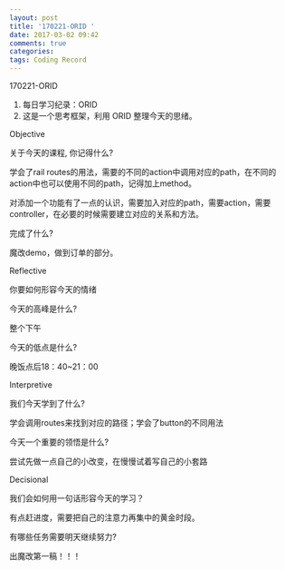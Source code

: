 ```yaml
---
layout: post
title: '170221-ORID '
date: 2017-03-02 09:42
comments: true
categories:  
tags: Coding Record
---
```

170221-ORID

1. 每日学习纪录：ORID
2. 这是一个思考框架，利用 ORID 整理今天的思绪。

Objective

关于今天的课程, 你记得什么?

学会了rail routes的用法，需要的不同的action中调用对应的path，在不同的action中也可以使用不同的path，记得加上method。

对添加一个功能有了一点的认识，需要加入对应的path，需要action，需要controller，在必要的时候需要建立对应的关系和方法。

完成了什么?

魔改demo，做到订单的部分。

Reflective

你要如何形容今天的情绪

今天的高峰是什么?

整个下午

今天的低点是什么?

晚饭点后18：40~21：00

Interpretive

我们今天学到了什么?

学会调用routes来找到对应的路径；学会了button的不同用法

今天一个重要的领悟是什么?

尝试先做一点自己的小改变，在慢慢试着写自己的小套路

Decisional

我们会如何用一句话形容今天的学习？

有点赶进度，需要把自己的注意力再集中的黄金时段。

有哪些任务需要明天继续努力?

出魔改第一稿！！！
